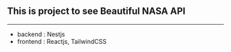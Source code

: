 ## This is project to see Beautiful NASA API

---

- backend : Nestjs
- frontend : Reactjs, TailwindCSS

